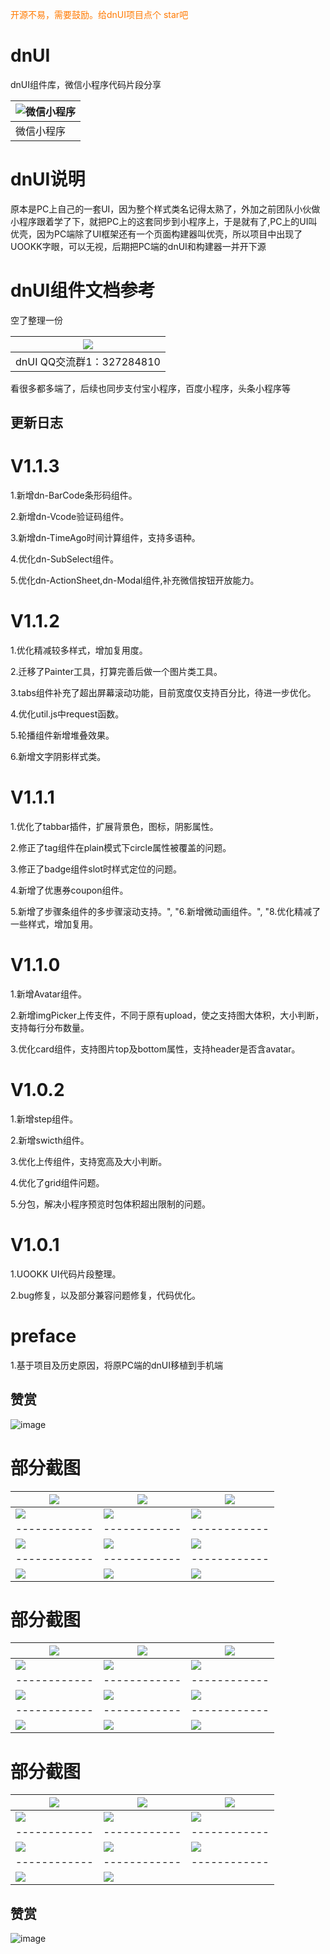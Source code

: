<font color=#ff7900>开源不易，需要鼓励。给dnUI项目点个 star吧</font>

# dnUI
dnUI组件库，微信小程序代码片段分享

|  ![微信小程序](https://static.uookk.com/static/images/dnUI-weapp.jpg) |
| ------------ | 
|  微信小程序 |


# dnUI说明

原本是PC上自己的一套UI，因为整个样式类名记得太熟了，外加之前团队小伙做小程序跟着学了下，就把PC上的这套同步到小程序上，于是就有了,PC上的UI叫优壳，因为PC端除了UI框架还有一个页面构建器叫优壳，所以项目中出现了UOOKK字眼，可以无视，后期把PC端的dnUI和构建器一并开下源

# dnUI组件文档参考

空了整理一份


| ![](https://static.uookk.com/static/images/dnUI-QQgroup.jpg)  |
| ------------ | 
|  dnUI QQ交流群1：327284810 |


看很多都多端了，后续也同步支付宝小程序，百度小程序，头条小程序等


## 更新日志


# V1.1.3
1.新增dn-BarCode条形码组件。

2.新增dn-Vcode验证码组件。

3.新增dn-TimeAgo时间计算组件，支持多语种。

4.优化dn-SubSelect组件。

5.优化dn-ActionSheet,dn-Modal组件,补充微信按钮开放能力。

# V1.1.2
1.优化精减较多样式，增加复用度。

2.迁移了Painter工具，打算完善后做一个图片类工具。

3.tabs组件补充了超出屏幕滚动功能，目前宽度仅支持百分比，待进一步优化。

4.优化util.js中request函数。

5.轮播组件新增堆叠效果。

6.新增文字阴影样式类。

# V1.1.1
1.优化了tabbar插件，扩展背景色，图标，阴影属性。

2.修正了tag组件在plain模式下circle属性被覆盖的问题。

3.修正了badge组件slot时样式定位的问题。

4.新增了优惠券coupon组件。

5.新增了步骤条组件的多步骤滚动支持。", "6.新增微动画组件。", "8.优化精减了一些样式，增加复用。

# V1.1.0
1.新增Avatar组件。 

2.新增imgPicker上传支件，不同于原有upload，使之支持图大体积，大小判断，支持每行分布数量。

3.优化card组件，支持图片top及bottom属性，支持header是否含avatar。

# V1.0.2
1.新增step组件。

2.新增swicth组件。

3.优化上传组件，支持宽高及大小判断。

4.优化了grid组件问题。

5.分包，解决小程序预览时包体积超出限制的问题。

# V1.0.1
1.UOOKK UI代码片段整理。

2.bug修复，以及部分兼容问题修复，代码优化。

# preface
1.基于项目及历史原因，将原PC端的dnUI移植到手机端

## 赞赏

![image](https://static.uookk.com/static/images/dnzs.jpg)


#  部分截图


| ![](https://static.uookk.com/static/smallView/1.jpg)  |   ![](https://static.uookk.com/static/smallView/2.jpg)|  ![](https://static.uookk.com/static/smallView/3.jpg) |
| ------------ | ------------ | ------------ |
|  ![](https://static.uookk.com/static/smallView/4.jpg) | ![](https://static.uookk.com/static/smallView/5.jpg)  |  ![](https://static.uookk.com/static/smallView/6.jpg) |
| ------------ | ------------ | ------------ |
|  ![](https://static.uookk.com/static/smallView/7.jpg) | ![](https://static.uookk.com/static/smallView/8.jpg)  |  ![](https://static.uookk.com/static/smallView/9.jpg) |
| ------------ | ------------ | ------------ |
|  ![](https://static.uookk.com/static/smallView/10.jpg) | ![](https://static.uookk.com/static/smallView/11.jpg)  |  ![](https://static.uookk.com/static/smallView/12.jpg) |


#  部分截图

| ![](https://static.uookk.com/static/smallView/13.jpg)  |   ![](https://static.uookk.com/static/smallView/14.jpg)|  ![](https://static.uookk.com/static/smallView/15.jpg) |
| ------------ | ------------ | ------------ |
|  ![](https://static.uookk.com/static/smallView/16.jpg) | ![](https://static.uookk.com/static/smallView/17.jpg)  |  ![](https://static.uookk.com/static/smallView/18.jpg) |
| ------------ | ------------ | ------------ |
|  ![](https://static.uookk.com/static/smallView/19.jpg) | ![](https://static.uookk.com/static/smallView/20.jpg)  |  ![](https://static.uookk.com/static/smallView/21.jpg) |
| ------------ | ------------ | ------------ |
|  ![](https://static.uookk.com/static/smallView/22.jpg) | ![](https://static.uookk.com/static/smallView/23.jpg)  |  ![](https://static.uookk.com/static/smallView/24.jpg) |


#  部分截图
| ![](https://static.uookk.com/static/smallView/25.jpg)  |   ![](https://static.uookk.com/static/smallView/26.jpg)|  ![](https://static.uookk.com/static/smallView/27.jpg) |
| ------------ | ------------ | ------------ |
|  ![](https://static.uookk.com/static/smallView/28.jpg) | ![](https://static.uookk.com/static/smallView/29.jpg)  |  ![](https://static.uookk.com/static/smallView/30.jpg) |
| ------------ | ------------ | ------------ |
|  ![](https://static.uookk.com/static/smallView/31.jpg) | ![](https://static.uookk.com/static/smallView/31.jpg)  |  ![](https://static.uookk.com/static/smallView/33.jpg) |
| ------------ | ------------ | ------------ |
|  ![](https://static.uookk.com/static/smallView/34.jpg) | ![](https://static.uookk.com/static/smallView/35.jpg)  |   |




## 赞赏

![image](https://static.uookk.com/static/images/dnzs.jpg)
